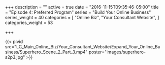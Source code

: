 +++
description = ""
active = true
date = "2016-11-15T09:35:46-05:00"
title = "Episode 4: Preferred Program"
series = "Build Your Online Business"
series_weight = 40
categories = [
  "Online Biz",
  "Your Consultant Website",
]
categories_weight = 53

+++

{{< plvid src="LC_Main_Online_Biz/Your_Consultant_Website/Expand_Your_Online_Business/Superhero_Scene_2_Part_3.mp4" poster="images/superhero-s2p3.jpg" >}}
